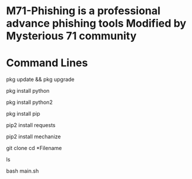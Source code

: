 # M71-Phishing is a professional advance phishing tools Modified by Mysterious 71 community
# Command Lines 

 pkg update && pkg upgrade

pkg install python

pkg install python2

pkg install pip

pip2 install requests

pip2 install mechanize

git clone 
cd *Filename 

ls

bash main.sh

